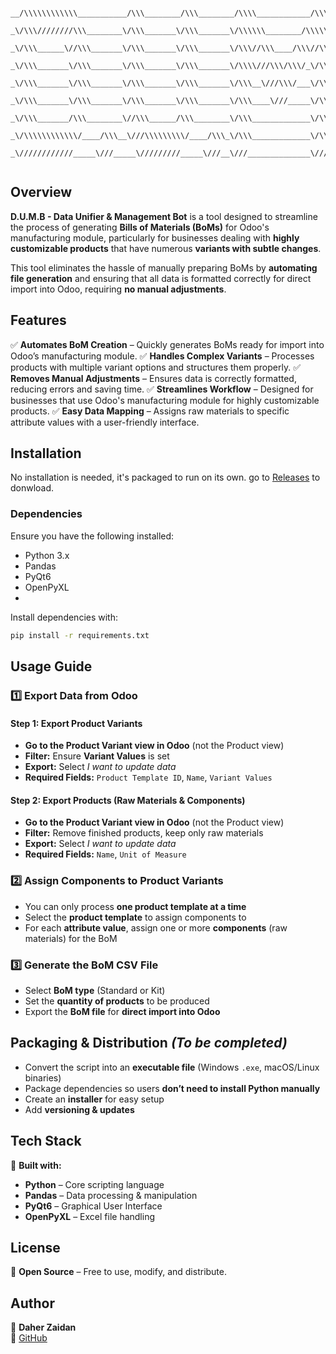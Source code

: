 ```

__/\\\\\\\\\\\\___________/\\\________/\\\________/\\\\____________/\\\\________/\\\\\\\\\\\\\_________        
 _\/\\\////////\\\________\/\\\_______\/\\\_______\/\\\\\\________/\\\\\\_______\/\\\/////////\\\_______       
  _\/\\\______\//\\\_______\/\\\_______\/\\\_______\/\\\//\\\____/\\\//\\\_______\/\\\_______\/\\\_______      
   _\/\\\_______\/\\\_______\/\\\_______\/\\\_______\/\\\\///\\\/\\\/_\/\\\_______\/\\\\\\\\\\\\\\________     
    _\/\\\_______\/\\\_______\/\\\_______\/\\\_______\/\\\__\///\\\/___\/\\\_______\/\\\/////////\\\_______    
     _\/\\\_______\/\\\_______\/\\\_______\/\\\_______\/\\\____\///_____\/\\\_______\/\\\_______\/\\\_______   
      _\/\\\_______/\\\________\//\\\______/\\\________\/\\\_____________\/\\\_______\/\\\_______\/\\\_______  
       _\/\\\\\\\\\\\\/____/\\\__\///\\\\\\\\\/____/\\\_\/\\\_____________\/\\\__/\\\_\/\\\\\\\\\\\\\/___/\\\_ 
        _\////////////_____\///_____\/////////_____\///__\///______________\///__\///__\/////////////____\///__
                                                           
```

## Overview
**D.U.M.B - Data Unifier & Management Bot** is a tool designed to streamline the process of generating **Bills of Materials (BoMs)** for Odoo's manufacturing module, particularly for businesses dealing with **highly customizable products** that have numerous **variants with subtle changes**.

This tool eliminates the hassle of manually preparing BoMs by **automating file generation** and ensuring that all data is formatted correctly for direct import into Odoo, requiring **no manual adjustments**.

## Features
✅ **Automates BoM Creation** – Quickly generates BoMs ready for import into Odoo’s manufacturing module.
✅ **Handles Complex Variants** – Processes products with multiple variant options and structures them properly.
✅ **Removes Manual Adjustments** – Ensures data is correctly formatted, reducing errors and saving time.
✅ **Streamlines Workflow** – Designed for businesses that use Odoo's manufacturing module for highly customizable products.
✅ **Easy Data Mapping** – Assigns raw materials to specific attribute values with a user-friendly interface.

## Installation
No installation is needed, it's packaged to run on its own. go to [Releases](https://github.com/E1310/Data-Unifier-and-Management-Bot/releases/tag/v1.0.0) to donwload. 

### **Dependencies**
Ensure you have the following installed:
- Python 3.x
- Pandas
- PyQt6
- OpenPyXL
- 

Install dependencies with:
```sh
pip install -r requirements.txt
```

## Usage Guide
### **1️⃣ Export Data from Odoo**
#### **Step 1: Export Product Variants**
- **Go to the Product Variant view in Odoo** (not the Product view)
- **Filter:** Ensure **Variant Values** is set
- **Export:** Select *I want to update data*
- **Required Fields:** `Product Template ID`, `Name`, `Variant Values`

#### **Step 2: Export Products (Raw Materials & Components)**
- **Go to the Product Variant view in Odoo** (not the Product view)
- **Filter:** Remove finished products, keep only raw materials
- **Export:** Select *I want to update data*
- **Required Fields:** `Name`, `Unit of Measure`

### **2️⃣ Assign Components to Product Variants**
- You can only process **one product template at a time**
- Select the **product template** to assign components to
- For each **attribute value**, assign one or more **components** (raw materials) for the BoM

### **3️⃣ Generate the BoM CSV File**
- Select **BoM type** (Standard or Kit)
- Set the **quantity of products** to be produced
- Export the **BoM file** for **direct import into Odoo**

## Packaging & Distribution *(To be completed)*
- Convert the script into an **executable file** (Windows `.exe`, macOS/Linux binaries)
- Package dependencies so users **don’t need to install Python manually**
- Create an **installer** for easy setup
- Add **versioning & updates**

## Tech Stack
🚀 **Built with:**
- **Python** – Core scripting language
- **Pandas** – Data processing & manipulation
- **PyQt6** – Graphical User Interface
- **OpenPyXL** – Excel file handling

## License
📜 **Open Source** – Free to use, modify, and distribute.

## Author
👤 **Daher Zaidan**  
🔗 [GitHub](https://github.com/E1310)

